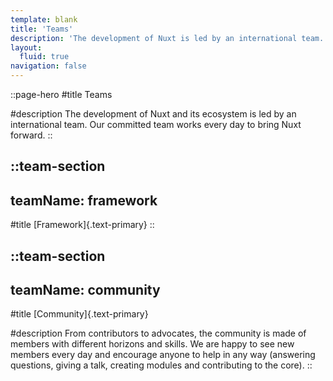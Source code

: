 ```yaml
---
template: blank
title: 'Teams'
description: 'The development of Nuxt is led by an international team. Our committed team works every day to move Nuxt forward.'
layout:
  fluid: true
navigation: false
---
```


::page-hero
#title
Teams

#description
The development of Nuxt and its ecosystem is led by an international team. Our committed team works every day to bring Nuxt forward.
::

::team-section
---
teamName: framework
---

#title
[Framework]{.text-primary}
::

::team-section
---
teamName: community
---
#title
[Community]{.text-primary}

#description
From contributors to advocates, the community is made of members with different horizons and skills. We are happy to see new members every day and encourage anyone to help in any way (answering questions, giving a talk, creating modules and contributing to the core).
::
